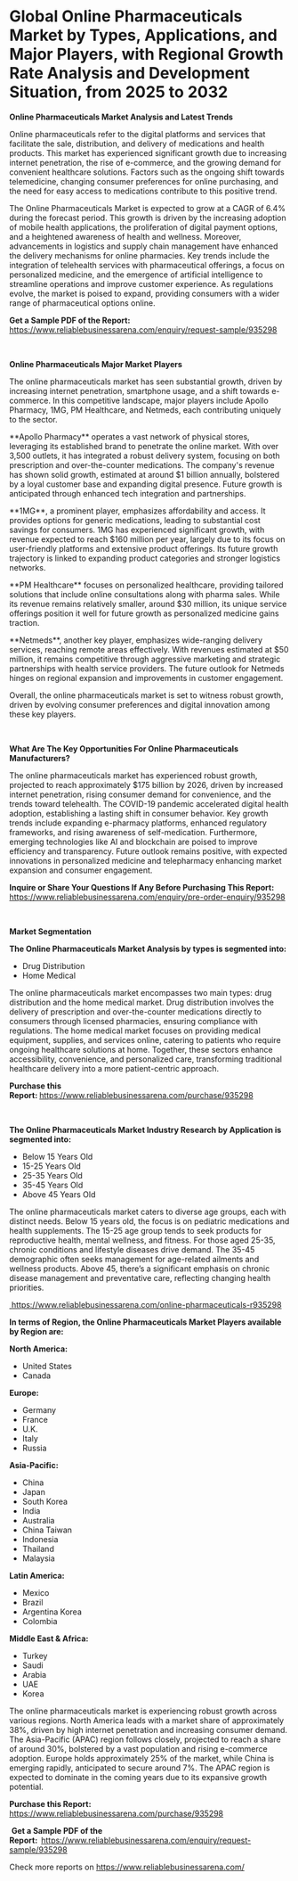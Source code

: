 <p><h1>Global Online Pharmaceuticals Market by Types, Applications, and Major Players, with Regional Growth Rate Analysis and Development Situation, from 2025 to 2032</h1></p><p><strong>Online Pharmaceuticals Market Analysis and Latest Trends</strong></p>
<p><p>Online pharmaceuticals refer to the digital platforms and services that facilitate the sale, distribution, and delivery of medications and health products. This market has experienced significant growth due to increasing internet penetration, the rise of e-commerce, and the growing demand for convenient healthcare solutions. Factors such as the ongoing shift towards telemedicine, changing consumer preferences for online purchasing, and the need for easy access to medications contribute to this positive trend.</p><p>The Online Pharmaceuticals Market is expected to grow at a CAGR of 6.4% during the forecast period. This growth is driven by the increasing adoption of mobile health applications, the proliferation of digital payment options, and a heightened awareness of health and wellness. Moreover, advancements in logistics and supply chain management have enhanced the delivery mechanisms for online pharmacies. Key trends include the integration of telehealth services with pharmaceutical offerings, a focus on personalized medicine, and the emergence of artificial intelligence to streamline operations and improve customer experience. As regulations evolve, the market is poised to expand, providing consumers with a wider range of pharmaceutical options online.</p></p>
<p><strong>Get a Sample PDF of the Report:&nbsp;</strong> <a href="https://www.reliablebusinessarena.com/enquiry/request-sample/935298?utm_campaign=2483&utm_medium=2&utm_source=Github&utm_content=ia&utm_term=07032025&utm_id=online-pharmaceuticals">https://www.reliablebusinessarena.com/enquiry/request-sample/935298</a></p>
<p>&nbsp;</p>
<p><strong>Online Pharmaceuticals Major Market Players</strong></p>
<p><p>The online pharmaceuticals market has seen substantial growth, driven by increasing internet penetration, smartphone usage, and a shift towards e-commerce. In this competitive landscape, major players include Apollo Pharmacy, 1MG, PM Healthcare, and Netmeds, each contributing uniquely to the sector.</p><p>**Apollo Pharmacy** operates a vast network of physical stores, leveraging its established brand to penetrate the online market. With over 3,500 outlets, it has integrated a robust delivery system, focusing on both prescription and over-the-counter medications. The company's revenue has shown solid growth, estimated at around $1 billion annually, bolstered by a loyal customer base and expanding digital presence. Future growth is anticipated through enhanced tech integration and partnerships.</p><p>**1MG**, a prominent player, emphasizes affordability and access. It provides options for generic medications, leading to substantial cost savings for consumers. 1MG has experienced significant growth, with revenue expected to reach $160 million per year, largely due to its focus on user-friendly platforms and extensive product offerings. Its future growth trajectory is linked to expanding product categories and stronger logistics networks.</p><p>**PM Healthcare** focuses on personalized healthcare, providing tailored solutions that include online consultations along with pharma sales. While its revenue remains relatively smaller, around $30 million, its unique service offerings position it well for future growth as personalized medicine gains traction.</p><p>**Netmeds**, another key player, emphasizes wide-ranging delivery services, reaching remote areas effectively. With revenues estimated at $50 million, it remains competitive through aggressive marketing and strategic partnerships with health service providers. The future outlook for Netmeds hinges on regional expansion and improvements in customer engagement.</p><p>Overall, the online pharmaceuticals market is set to witness robust growth, driven by evolving consumer preferences and digital innovation among these key players.</p></p>
<p>&nbsp;</p>
<p><strong>What Are The Key Opportunities For Online Pharmaceuticals Manufacturers?</strong></p>
<p><p>The online pharmaceuticals market has experienced robust growth, projected to reach approximately $175 billion by 2026, driven by increased internet penetration, rising consumer demand for convenience, and the trends toward telehealth. The COVID-19 pandemic accelerated digital health adoption, establishing a lasting shift in consumer behavior. Key growth trends include expanding e-pharmacy platforms, enhanced regulatory frameworks, and rising awareness of self-medication. Furthermore, emerging technologies like AI and blockchain are poised to improve efficiency and transparency. Future outlook remains positive, with expected innovations in personalized medicine and telepharmacy enhancing market expansion and consumer engagement.</p></p>
<p><strong>Inquire or Share Your Questions If Any Before Purchasing This Report:</strong> <a href="https://www.reliablebusinessarena.com/enquiry/pre-order-enquiry/935298?utm_campaign=2483&utm_medium=2&utm_source=Github&utm_content=ia&utm_term=07032025&utm_id=online-pharmaceuticals">https://www.reliablebusinessarena.com/enquiry/pre-order-enquiry/935298</a></p>
<p>&nbsp;</p>
<p><strong>Market Segmentation</strong></p>
<p><strong>The Online Pharmaceuticals Market Analysis by types is segmented into:</strong></p>
<p><ul><li>Drug Distribution</li><li>Home Medical</li></ul></p>
<p><p>The online pharmaceuticals market encompasses two main types: drug distribution and the home medical market. Drug distribution involves the delivery of prescription and over-the-counter medications directly to consumers through licensed pharmacies, ensuring compliance with regulations. The home medical market focuses on providing medical equipment, supplies, and services online, catering to patients who require ongoing healthcare solutions at home. Together, these sectors enhance accessibility, convenience, and personalized care, transforming traditional healthcare delivery into a more patient-centric approach.</p></p>
<p><strong>Purchase this Report:&nbsp;</strong><a href="https://www.reliablebusinessarena.com/purchase/935298?utm_campaign=2483&utm_medium=2&utm_source=Github&utm_content=ia&utm_term=07032025&utm_id=online-pharmaceuticals">https://www.reliablebusinessarena.com/purchase/935298</a></p>
<p>&nbsp;</p>
<p><strong>The Online Pharmaceuticals Market Industry Research by Application is segmented into:</strong></p>
<p><ul><li>Below 15 Years Old</li><li>15-25 Years Old</li><li>25-35 Years Old</li><li>35-45 Years Old</li><li>Above 45 Years Old</li></ul></p>
<p><p>The online pharmaceuticals market caters to diverse age groups, each with distinct needs. Below 15 years old, the focus is on pediatric medications and health supplements. The 15-25 age group tends to seek products for reproductive health, mental wellness, and fitness. For those aged 25-35, chronic conditions and lifestyle diseases drive demand. The 35-45 demographic often seeks management for age-related ailments and wellness products. Above 45, there’s a significant emphasis on chronic disease management and preventative care, reflecting changing health priorities.</p></p>
<p><a href="https://www.reliablebusinessarena.com/online-pharmaceuticals-r935298?utm_campaign=2483&utm_medium=2&utm_source=Github&utm_content=ia&utm_term=07032025&utm_id=online-pharmaceuticals">&nbsp;https://www.reliablebusinessarena.com/online-pharmaceuticals-r935298</a></p>
<p><strong>In terms of Region, the Online Pharmaceuticals Market Players available by Region are:</strong></p>
<p>
    <p> <strong> North America: </strong>
        <ul>
            <li>United States</li>
            <li>Canada</li>
        </ul>
        </p> 
    <p> <strong> Europe: </strong>
        <ul>
            <li>Germany</li>
            <li>France</li>
            <li>U.K.</li>
            <li>Italy</li>
            <li>Russia</li>
        </ul>
        </p> 
    <p> <strong> Asia-Pacific: </strong>
        <ul>
            <li>China</li>
            <li>Japan</li>
            <li>South Korea</li>
            <li>India</li>
            <li>Australia</li>
            <li>China Taiwan</li>
            <li>Indonesia</li>
            <li>Thailand</li>
            <li>Malaysia</li>
        </ul>
        </p> 
    <p> <strong> Latin America: </strong>
        <ul>
            <li>Mexico</li>
            <li>Brazil</li>
            <li>Argentina Korea</li>
            <li>Colombia</li>
        </ul>
        </p> 
    <p> <strong> Middle East & Africa: </strong>
        <ul>
            <li>Turkey</li>
            <li>Saudi</li>
            <li>Arabia</li>
            <li>UAE</li>
            <li>Korea</li>
        </ul>
    </p>
    </p>
<p><p>The online pharmaceuticals market is experiencing robust growth across various regions. North America leads with a market share of approximately 38%, driven by high internet penetration and increasing consumer demand. The Asia-Pacific (APAC) region follows closely, projected to reach a share of around 30%, bolstered by a vast population and rising e-commerce adoption. Europe holds approximately 25% of the market, while China is emerging rapidly, anticipated to secure around 7%. The APAC region is expected to dominate in the coming years due to its expansive growth potential.</p></p>
<p><strong>Purchase this Report: </strong><a href="https://www.reliablebusinessarena.com/purchase/935298?utm_campaign=2483&utm_medium=2&utm_source=Github&utm_content=ia&utm_term=07032025&utm_id=online-pharmaceuticals">https://www.reliablebusinessarena.com/purchase/935298</a></p>
<p>&nbsp;<strong>Get a Sample PDF of the Report:&nbsp;&nbsp;</strong><a href="https://www.reliablebusinessarena.com/enquiry/request-sample/935298?utm_campaign=2483&utm_medium=2&utm_source=Github&utm_content=ia&utm_term=07032025&utm_id=online-pharmaceuticals">https://www.reliablebusinessarena.com/enquiry/request-sample/935298</a></p>
<p><strong></strong></p>
<p>Check more reports on <a href="https://www.reliablebusinessarena.com/?utm_campaign=2483&utm_medium=2&utm_source=Github&utm_content=ia&utm_term=07032025&utm_id=online-pharmaceuticals">https://www.reliablebusinessarena.com/</a></p>